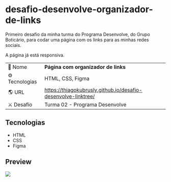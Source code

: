 # desafio-desenvolve-organizador-de-links

<p>Primeiro desafio da minha turma do Programa Desenvolve, do Grupo Boticário, para codar uma página com os links para as minhas redes sociais.</p>
<p>A página já está responsiva.</p>


|||
| -------------  | --- |
| :bookmark: Nome        | **Página com organizador de links**
| :gear: Tecnologias | HTML, CSS, Figma
| :earth_americas: URL         | https://thiagokubrusly.github.io/desafio-desenvolve-linktree/
| :crossed_swords: Desafio     | Turma 02 - Programa Desenvolve

## Tecnologias

- HTML
- CSS 
- Figma

## Preview

![](https://github.com/thiagokubrusly/desafio-desenvolve-linktree/blob/main/imgs/gif-desafio-desenvolve-1.gif?raw=true)
